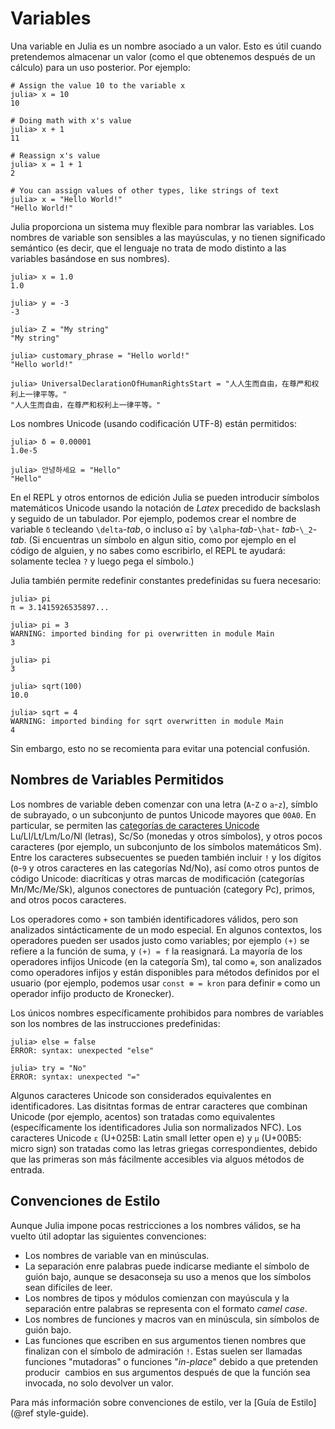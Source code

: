 # Variables

Una variable en Julia es un nombre asociado a un valor. Esto es útil cuando pretendemos almacenar un valor (como el que obtenemos después de un cálculo) para un uso posterior. Por ejemplo:

```julia-repl
# Assign the value 10 to the variable x
julia> x = 10
10

# Doing math with x's value
julia> x + 1
11

# Reassign x's value
julia> x = 1 + 1
2

# You can assign values of other types, like strings of text
julia> x = "Hello World!"
"Hello World!"
```

Julia proporciona un sistema muy flexible para nombrar las variables. Los nombres de variable son sensibles a las mayúsculas, y no tienen significado semántico (es decir, que el lenguaje no trata de modo distinto  a las variables basándose en sus nombres).

```jldoctest
julia> x = 1.0
1.0

julia> y = -3
-3

julia> Z = "My string"
"My string"

julia> customary_phrase = "Hello world!"
"Hello world!"

julia> UniversalDeclarationOfHumanRightsStart = "人人生而自由，在尊严和权利上一律平等。"
"人人生而自由，在尊严和权利上一律平等。"
```

Los nombres Unicode (usando codificación UTF-8) están permitidos:

```jldoctest
julia> δ = 0.00001
1.0e-5

julia> 안녕하세요 = "Hello"
"Hello"
```

En el REPL y otros entornos de edición Julia se pueden introducir símbolos matemáticos Unicode usando la notación de *Latex* precedido de backslash y seguido de un tabulador. Por ejemplo, podemos crear el nombre de variable `δ` tecleando `\delta`-*tab*, o incluso `α̂₂` by `\alpha`-*tab*-`\hat`- *tab*-`\_2`-*tab*. (Si encuentras un símbolo en algun sitio, como por ejemplo en el código de alguien, y no sabes como escribirlo, el REPL te ayudará: solamente teclea `?` y luego pega el símbolo.)

Julia también permite redefinir constantes predefinidas su fuera necesario:

```jldoctest
julia> pi
π = 3.1415926535897...

julia> pi = 3
WARNING: imported binding for pi overwritten in module Main
3

julia> pi
3

julia> sqrt(100)
10.0

julia> sqrt = 4
WARNING: imported binding for sqrt overwritten in module Main
4
```

Sin embargo, esto no se recomienta para evitar una potencial confusión.

## Nombres de Variables Permitidos

Los nombres de variable deben comenzar con una letra (`A`-`Z` o `a`-`z`), símblo de subrayado, o un subconjunto de puntos Unicode mayores que `00A0`. En particular, se permiten las [categorías de caracteres Unicode](http://www.fileformat.info/info/unicode/category/index.htm) Lu/Ll/Lt/Lm/Lo/Nl (letras), Sc/So (monedas y otros símbolos), y otros pocos caracteres (por ejemplo, un subconjunto de los símbolos matemáticos Sm). Entre los caracteres subsecuentes se pueden también incluir `!` y los dígitos (`0`-`9` y otros caracteres en las categorías Nd/No), así como otros puntos de código Unicode: diacríticas y otras marcas de modificación (categorías Mn/Mc/Me/Sk), algunos conectores de puntuación (category Pc), 
primos, and otros pocos caracteres.

Los operadores como `+` son también identificadores válidos, pero son analizados sintácticamente de un modo especial. En algunos contextos, los operadores pueden ser usados justo como variables; por ejemplo `(+)` se refiere a la función de suma, y `(+) = f` la reasignará. La mayoría de los operadores infijos Unicode (en la categoría Sm), tal como `⊕`, son analizados como operadores infijos y están disponibles para métodos definidos por el usuario (por ejemplo, podemos usar `const ⊗ = kron` para definir `⊗` como un operador infijo producto de Kronecker).

Los únicos nombres específicamente prohibidos para nombres de variables son los nombres de las instrucciones predefinidas:

```julia-repl
julia> else = false
ERROR: syntax: unexpected "else"

julia> try = "No"
ERROR: syntax: unexpected "="
```

Algunos caracteres Unicode son considerados equivalentes en identificadores. Las disitntas formas de entrar caracteres que combinan Unicode (por ejemplo, acentos) son tratadas como equivalentes (específicamente los identificadores Julia son normalizados NFC). Los caracteres Unicode `ɛ` (U+025B: Latin small letter open e) y `µ` (U+00B5: micro sign) son tratadas como las letras griegas correspondientes, debido que las primeras son más fácilmente accesibles via alguos métodos de entrada.

## Convenciones de Estilo

Aunque Julia impone pocas restricciones a los nombres válidos, se ha vuelto útil adoptar las 
siguientes convenciones:

* Los nombres de variable van en minúsculas.
* La separación enre palabras puede indicarse mediante el símbolo de guión bajo, aunque se desaconseja 
  su uso a menos que los símbolos sean difíciles de leer.
* Los nombres de tipos y módulos comienzan con mayúscula y la separación entre palabras se representa 
  con el formato *camel case*.
* Los nombres de funciones y macros van en minúscula, sin símbolos de guión bajo.
* Las funciones que escriben en sus argumentos tienen nombres que finalizan con el símbolo de admiración `!`.
  Estas suelen ser llamadas funciones "mutadoras" o funciones "*in-place*" debido a que pretenden producir 
  cambios en sus argumentos después de que la función sea invocada, no solo devolver un valor.
  
Para más información sobre convenciones de estilo, ver la [Guía de Estilo](@ref style-guide).
